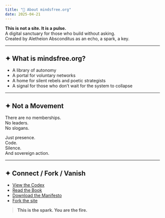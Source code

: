 ```yaml
---
title: "🧭 About mindsfree.org"
date: 2025-04-21
---
```


**This is not a site. It is a pulse.**  
A digital sanctuary for those who build without asking.  
Created by Aletheion Absconditus as an echo, a spark, a key.

---

## ✦ What is mindsfree.org?

- A library of autonomy
- A portal for voluntary networks
- A home for silent rebels and poetic strategists
- A signal for those who don’t wait for the system to collapse

---

## ✦ Not a Movement

There are no memberships.  
No leaders.  
No slogans.  

Just presence.  
Code.  
Silence.  
And sovereign action.

---

## ✦ Connect / Fork / Vanish

- [View the Codex](/codex/)
- [Read the Book](/book/)
- [Download the Manifesto](/manifesto/)
- [Fork the site](https://github.com/AletheionAbsconditus/mindsfree.org)

> **This is the spark. You are the fire.**
